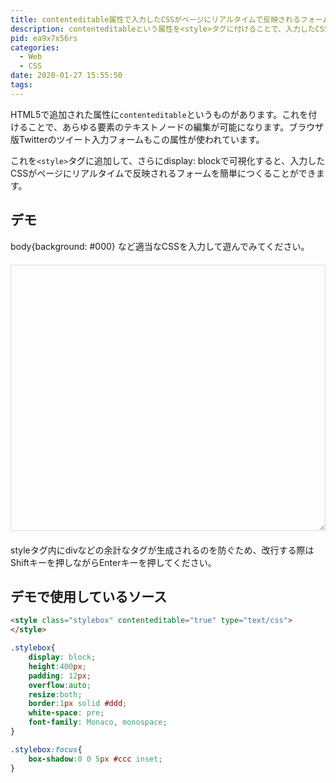 ```yaml
---
title: contenteditable属性で入力したCSSがページにリアルタイムで反映されるフォームをつくる
description: contenteditableという属性を<style>タグに付けることで、入力したCSSがページにリアルタイムで反映されるフォームを簡単につくることができます。
pid: ea9x7x56rs
categories:
  - Web
  - CSS
date: 2020-01-27 15:55:50
tags:
---
```

<style>.stylebox{display: block;margin: 20px 0;height:400px;overflow:auto;padding: 12px;border:1px solid #ddd;resize:both;white-space: pre;font-family: Monaco, monospace;}.stylebox:focus{box-shadow:0 0 5px #ccc inset;}</style>

HTML5で追加された属性に`contenteditable`というものがあります。これを付けることで、あらゆる要素のテキストノードの編集が可能になります。ブラウザ版Twitterのツイート入力フォームもこの属性が使われています。

これを`<style>`タグに追加して、さらにdisplay: blockで可視化すると、入力したCSSがページにリアルタイムで反映されるフォームを簡単につくることができます。

## デモ

body{background: #000} など適当なCSSを入力して遊んでみてください。

<style class="stylebox" contenteditable="true" type="text/css"></style>

styleタグ内にdivなどの余計なタグが生成されるのを防ぐため、改行する際はShiftキーを押しながらEnterキーを押してください。



## デモで使用しているソース

```html
<style class="stylebox" contenteditable="true" type="text/css">
</style>
```
```css
.stylebox{
    display: block;
    height:400px;
    padding: 12px;
    overflow:auto;
    resize:both;
    border:1px solid #ddd;
    white-space: pre;
    font-family: Monaco, monospace;
}

.stylebox:focus{
    box-shadow:0 0 5px #ccc inset;
}
```
